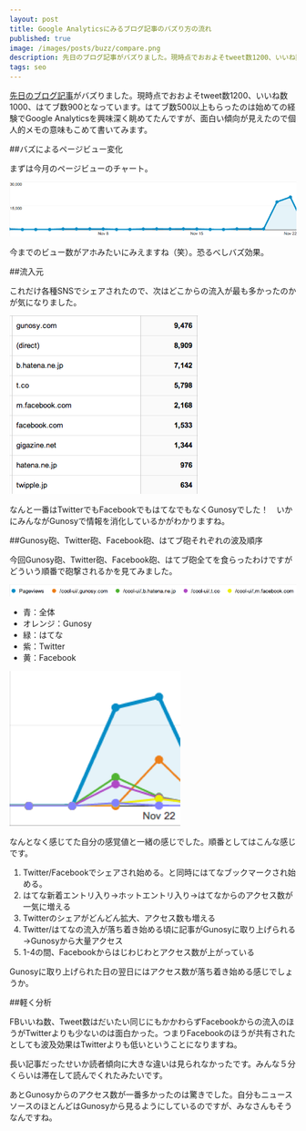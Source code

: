 ```yaml
---
layout: post
title: Google Analyticsにみるブログ記事のバズり方の流れ
published: true
image: /images/posts/buzz/compare.png
description: 先日のブログ記事がバズりました。現時点でおおよそtweet数1200、いいね数1000、はてブ数900となっています。はてブ数500以上もらったのは始めての経験でGoogle Analyticsを興味深く眺めてたんですが、面白い傾向が見えたので個人的メモの意味もこめて書いてみます。
tags: seo
---
```


[先日のブログ記事](/cool-ui/)がバズりました。現時点でおおよそtweet数1200、いいね数1000、はてブ数900となっています。はてブ数500以上もらったのは始めての経験でGoogle Analyticsを興味深く眺めてたんですが、面白い傾向が見えたので個人的メモの意味もこめて書いてみます。

##バズによるページビュー変化

まずは今月のページビューのチャート。

![pageview chart](/images/posts/buzz/chart.png)

今までのビュー数がアホみたいにみえますね（笑）。恐るべしバズ効果。

##流入元

これだけ各種SNSでシェアされたので、次はどこからの流入が最も多かったのかが気になりました。

![流入元](/images/posts/buzz/sources.png)

なんと一番はTwitterでもFacebookでもはてなでもなくGunosyでした！　いかにみんながGunosyで情報を消化しているかがわかりますね。

##Gunosy砲、Twitter砲、Facebook砲、はてブ砲それぞれの波及順序

今回Gunosy砲、Twitter砲、Facebook砲、はてブ砲全てを食らったわけですがどういう順番で砲撃されるかを見てみました。

![比較２](/images/posts/buzz/compare2.png)

* 青：全体
* オレンジ：Gunosy
* 緑：はてな
* 紫：Twitter
* 黄：Facebook

![比較１](/images/posts/buzz/compare.png)

なんとなく感じてた自分の感覚値と一緒の感じでした。順番としてはこんな感じです。

1. Twitter/Facebookでシェアされ始める。と同時にはてなブックマークされ始める。
2. はてな新着エントリ入り→ホットエントリ入り→はてなからのアクセス数が一気に増える
3. Twitterのシェアがどんどん拡大、アクセス数も増える
5. Twitter/はてなの流入が落ち着き始める頃に記事がGunosyに取り上げられる→Gunosyから大量アクセス
4. 1-4の間、Facebookからはじわじわとアクセス数が上がっている

Gunosyに取り上げられた日の翌日にはアクセス数が落ち着き始める感じでしょうか。

##軽く分析

FBいいね数、Tweet数はだいたい同じにもかかわらずFacebookからの流入のほうがTwitterよりも少ないのは面白かった。つまりFacebookのほうが共有されたとしても波及効果はTwitterよりも低いということになりますね。

長い記事だったせいか読者傾向に大きな違いは見られなかったです。みんな５分くらいは滞在して読んでくれたみたいです。

あとGunosyからのアクセス数が一番多かったのは驚きでした。自分もニュースソースのほとんどはGunosyから見るようにしているのですが、みなさんもそうなんですね。
